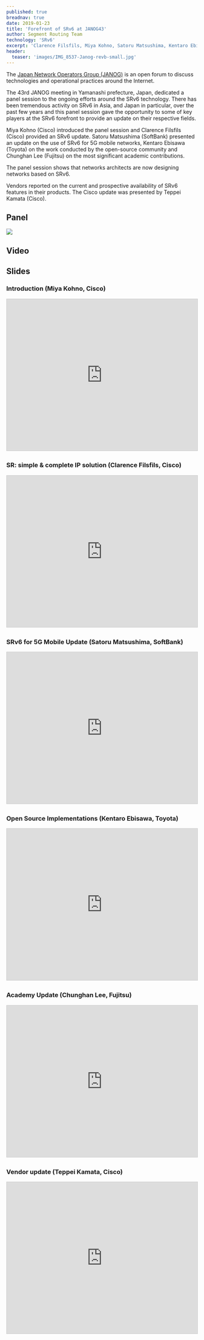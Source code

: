 ```yaml
---
published: true
breadnav: true
date: 2019-01-23
title: 'Forefront of SRv6 at JANOG43'
author: Segment Routing Team
technology: 'SRv6'
excerpt: 'Clarence Filsfils, Miya Kohno, Satoru Matsushima, Kentaro Ebisawa, Chunghan Lee and Teppei Kamata presenting the latest SRv6 updates.'
header:
  teaser: 'images/IMG_8537-Janog-revb-small.jpg'
---    
```


The [Japan Network Operators Group (JANOG)](<https://www.janog.gr.jp>) is an open forum to discuss technologies and operational practices around the Internet.
    
The 43rd JANOG meeting in Yamanashi prefecture, Japan, dedicated a panel session to the ongoing efforts around the SRv6 technology. There has been tremendous activity on SRv6 in Asia, and Japan in particular, over the past few years and this panel session gave the opportunity to some of key players at the SRv6 forefront to provide an update on their respective fields.
    
Miya Kohno (Cisco) introduced the panel session and Clarence Filsfils (Cisco) provided an SRv6 update. Satoru Matsushima (SoftBank) presented an update on the use of SRv6 for 5G mobile networks, Kentaro Ebisawa (Toyota) on the work conducted by the open-source community and Chunghan Lee (Fujitsu) on the most significant academic contributions.

The panel session shows that networks architects are now designing networks based on SRv6.

Vendors reported on the current and prospective availability of SRv6 features in their products. The Cisco update was presented by Teppei Kamata (Cisco).

## Panel
<img src="images/IMG_8537-Janog-revb-small.jpg">

## Video
<script type="text/javascript" src="https://ssl-cache.stream.ne.jp/www50/eqb899hbxn/jmc_pub/jmc_swf/player/t3/obj.js" charset="UTF-8"></script><script type="text/javascript">jstream_t3.PlayerFactoryOBJ.create({b: "ssl-cache.stream.ne.jp/www50/eqb899hbxn/jmc_pub/jmc_swf/player/",c: "MjI3OA==",m: "NjMw",s: {hp: 270,wp: 480,dq: "2",mdq: "2",ft: "",pb: "on",vc: "on",sb: "on",fs: "on",fa: "right",ti: "off",is: "on",ip: "off",el: "off",tg: "on",mb: "on",sn: "f,t,l",rp: "off",wm: "on",wd: 1,cp: "on",rb: "on",il: "on",rs: "on",pr: "1.2,1.5,2",cc: "off",lu: "off",plac: "off",skb: "10"}});</script>

## Slides
### Introduction (Miya Kohno, Cisco)

<iframe src="https://www.janog.gr.jp/meeting/janog43/application/files/5115/4817/8060/MK_Janog43-SRv6-Introduction-v01.pdf" width="100%" height="400px" frameborder="0" marginwidth="0" marginheight="0" scrolling="no" style="border:1px solid #CCC; border-width:1px; margin-bottom:5px; max-width: 100%;" allowfullscreen webkitallowfullscreen msallowfullscreen></iframe>

### SR: simple & complete IP solution (Clarence Filsfils, Cisco)

<iframe src="https://www.janog.gr.jp/meeting/janog43/application/files/8815/4817/4392/SRv6-clarence-rev1f.pdf" width="100%" height="400px" frameborder="0" marginwidth="0" marginheight="0" scrolling="no" style="border:1px solid #CCC; border-width:1px; margin-bottom:5px; max-width: 100%;" allowfullscreen webkitallowfullscreen msallowfullscreen></iframe>

### SRv6 for 5G Mobile Update (Satoru Matsushima, SoftBank)

<iframe src="https://www.janog.gr.jp/meeting/janog43/application/files/4315/4820/8008/janog43-matsushima-srv6.pdf" width="100%" height="400px" frameborder="0" marginwidth="0" marginheight="0" scrolling="no" style="border:1px solid #CCC; border-width:1px; margin-bottom:5px; max-width: 100%;" allowfullscreen webkitallowfullscreen msallowfullscreen></iframe>

### Open Source Implementations (Kentaro Ebisawa, Toyota)

<iframe src="https://www.janog.gr.jp/meeting/janog43/application/files/6915/4814/4524/SRv6-ebiken.pdf" width="100%" height="400px" frameborder="0" marginwidth="0" marginheight="0" scrolling="no" style="border:1px solid #CCC; border-width:1px; margin-bottom:5px; max-width: 100%;" allowfullscreen webkitallowfullscreen msallowfullscreen></iframe>

### Academy Update (Chunghan Lee, Fujitsu)

<iframe src="https://www.janog.gr.jp/meeting/janog43/application/files/9415/4816/8507/SRv6_Chunghan.pdf" width="100%" height="400px" frameborder="0" marginwidth="0" marginheight="0" scrolling="no" style="border:1px solid #CCC; border-width:1px; margin-bottom:5px; max-width: 100%;" allowfullscreen webkitallowfullscreen msallowfullscreen></iframe>

### Vendor update (Teppei Kamata, Cisco)

<iframe src="https://www.janog.gr.jp/meeting/janog43/application/files/4615/4820/8009/janog43-tkamata-srv6.pdf" width="100%" height="400px" frameborder="0" marginwidth="0" marginheight="0" scrolling="no" style="border:1px solid #CCC; border-width:1px; margin-bottom:5px; max-width: 100%;" allowfullscreen webkitallowfullscreen msallowfullscreen></iframe>
